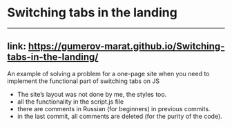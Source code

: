 # Switching tabs in the landing
---
link: https://gumerov-marat.github.io/Switching-tabs-in-the-landing/
---
An example of solving a problem for a one-page site when you need to implement the functional part of switching tabs on JS

- The site’s layout was not done by me, the styles too.
 - all the functionality in the script.js file
 - there are comments in Russian (for beginners) in previous commits.
- in the last commit, all comments are deleted (for the purity of the code).
